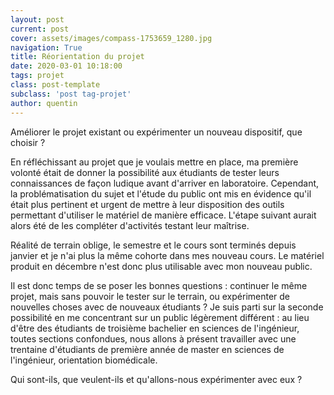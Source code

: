 ```yaml
---
layout: post
current: post
cover: assets/images/compass-1753659_1280.jpg
navigation: True
title: Réorientation du projet
date: 2020-03-01 10:18:00
tags: projet
class: post-template
subclass: 'post tag-projet'
author: quentin
---
```


Améliorer le projet existant ou expérimenter un nouveau dispositif, que choisir ?

En réfléchissant au projet que je voulais mettre en place, ma première volonté était de donner la possibilité aux étudiants de tester leurs connaissances de façon ludique avant d'arriver en laboratoire.
Cependant, la problématisation du sujet et l'étude du public ont mis en évidence qu'il était plus pertinent et urgent de mettre à leur disposition des outils permettant d'utiliser le matériel de manière efficace.
L'étape suivant aurait alors été de les compléter d'activités testant leur maîtrise.

Réalité de terrain oblige, le semestre et le cours sont terminés depuis janvier et je n'ai plus la même cohorte dans mes nouveau cours. Le matériel produit en décembre n'est donc plus utilisable avec mon nouveau public.

Il est donc temps de se poser les bonnes questions : continuer le même projet, mais sans pouvoir le tester sur le terrain, ou expérimenter de nouvelles choses avec de nouveaux étudiants ?
Je suis parti sur la seconde possibilité en me concentrant sur un public légèrement différent : au lieu d'être des étudiants de troisième bachelier en sciences de l'ingénieur, toutes sections confondues, nous allons à présent travailler avec une trentaine d'étudiants de première année de master en sciences de l'ingénieur, orientation biomédicale.

Qui sont-ils, que veulent-ils et qu'allons-nous expérimenter avec eux ?